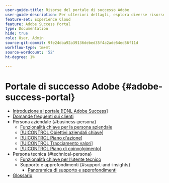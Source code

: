 ```yaml
---
user-guide-title: Risorse del portale di successo Adobe
user-guide-description: Per ulteriori dettagli, esplora diverse risorse del portale di successo di Adobe.
feature-set: Experience Cloud
feature: Adobe Success Portal
type: Documentation
hide: true
role: User, Admin
source-git-commit: 9fe24daa92a39136debed35f4a2ade64ed56f11d
workflow-type: tm+mt
source-wordcount: '52'
ht-degree: 1%

---
```



# Portale di successo Adobe {#adobe-success-portal}

- [Introduzione al portale  [!DNL Adobe Success] ](/help/adobe-success-portal/adobe-success-portal-introduction.md)
- [Domande frequenti sui clienti](/help/adobe-success-portal/adobe-success-portal-customer-faq.md)
- Persona aziendale {#business-persona}
   - [Funzionalità chiave per la persona aziendale](/help/adobe-success-portal/business-persona/key-functionalities-for-business-persona.md)
   - [[!UICONTROL Obiettivi aziendali chiave]](/help/adobe-success-portal/business-persona/key-business-objectives.md)
   - [[!UICONTROL Piano d&#39;azione]](/help/adobe-success-portal/business-persona/action-plan.md)
   - [[!UICONTROL Tracciamento valori]](/help/adobe-success-portal/business-persona/value-tracker.md)
   - [[!UICONTROL Piano di coinvolgimento]](/help/adobe-success-portal/business-persona/engagement-plan.md)
- Persona tecnica {#technical-persona}
   - [Funzionalità chiave per l’utente tecnico](/help/adobe-success-portal/technical-persona/key-functionalities-for-technical-persona.md)
   - Supporto e approfondimenti {#support-and-insights}
      - [Panoramica di supporto e approfondimenti](/help/adobe-success-portal/technical-persona/support-and-insights/support-and-insights-overview.md)
- [Glossario](/help/adobe-success-portal/glossary.md)
